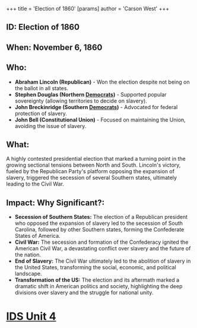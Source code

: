 +++
 title = 'Election of 1860'
[params]
	author = 'Carson West'
+++
## ID: Election of 1860

## When: November 6, 1860

## Who:
* **Abraham Lincoln (Republican)** -  Won the election despite not being on the ballot in all states.
* **Stephen Douglas (Northern [Democrats](./../democrats/))** - Supported popular sovereignty (allowing territories to decide on slavery). 
* **John Breckinridge (Southern [Democrats](./../democrats/))** - Advocated for federal protection of slavery.
* **John Bell (Constitutional Union)** - Focused on maintaining the Union, avoiding the issue of slavery.

## What:
A highly contested presidential election that marked a turning point in the growing sectional tensions between North and South. Lincoln's victory, fueled by the Republican Party's platform opposing the expansion of slavery, triggered the secession of several Southern states, ultimately leading to the Civil War.

## Impact: Why Significant?:
* **Secession of Southern States:** The election of a Republican president who opposed the expansion of slavery led to the secession of South Carolina, followed by other Southern states, forming the Confederate States of America.
* **Civil War:**  The secession and formation of the Confederacy ignited the American Civil War, a devastating conflict over slavery and the future of the nation.
* **End of Slavery:** The Civil War ultimately led to the abolition of slavery in the United States, transforming the social, economic, and political landscape.
* **Transformation of the US:** The election and its aftermath marked a dramatic shift in American politics and society, highlighting the deep divisions over slavery and the struggle for national unity. 

# [IDS Unit 4](./../ids-unit-4/)